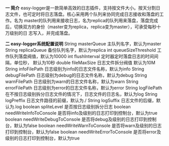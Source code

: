**一 简介**
    easy-logger是一款简单高效的日志插件，支持按文件大小。按天分割日志文件，也可定时将日志落盘。核心采用两个队列来协同完成日志接收和落盘的工作。名为
master的队列用来接收日志，名为replica的队列用来落盘，落盘完成后，切换双方的身份（master变为replica，replica变为master），可承受每秒十万级别的日
志写入，并完成落盘。

**二 easy-logger系统配置说明**
String  masterQueue             主队列名字，默认为master
String  replicaQueue            备份队列名字，默认为replica
int     queueSizeThreshold      工作队列落盘阀值，默认为10000
int     flushInterval           定时器定时落盘日志的时间间隔，单位秒， 默认为10秒
double  fileMaxSize             日志文件拆分阀值 默认为10M
String  infoFilePath            日志级别为info的日志文件名称，默认为info
String  debugFilePath           日志级别为debug的日志文件名称，默认为debug
String  warnFilePath            日志级别为warn的日志文件名称，默认为warn
String  errorFilePath           日志级别为error的日志文件名称，默认为error
String  logFilePath             在不按日志级别拆分日志文件的情况下，日志文件的日志名，默认为log
String  logPreffix              日志文件路径的前缀，默认为./
String  logSuffix               日志文件的后缀，默认为.log
boolean spliteLevel             是否按日志级别拆分日志
boolean needWriteInfoToConsole  是否将info及级别的日志打印到控制台，默认为true
boolean needWriteDebugToConsole 是否将debug及级别的日志打印到控制台，默认为false
boolean needWriteWarnToConsole  是否将warn及级别的日志打印到控制台，默认为false
boolean needWriteErrorToConsole 是否将error及级别的日志打印到控制台，默认为true